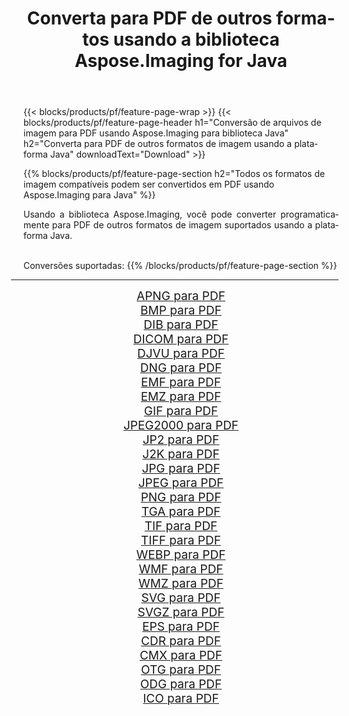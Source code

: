 ﻿---
title: Converta para PDF de outros formatos usando a biblioteca Aspose.Imaging for Java 
weight: 3920
url: /pt/java/conversion/to/pdf/ 
lang: pt
langdirlevel: 2
locales: zh-hans,ja,it,ru,de,es,fr,nl,id,lt,pl,pt,vi,tr,ko,zh-hant,ar,hi,th,sv,cs,uk,he
description: Usando Aspose.Imaging você pode converter para PDF de outros formatos usando Java
---

{{< blocks/products/pf/feature-page-wrap >}}
{{< blocks/products/pf/feature-page-header h1="Conversão de arquivos de imagem para PDF usando Aspose.Imaging para biblioteca Java" h2="Converta para PDF de outros formatos de imagem usando a plataforma Java" downloadText="Download" >}}


{{% blocks/products/pf/feature-page-section  h2="Todos os formatos de imagem compatíveis podem ser convertidos em PDF usando Aspose.Imaging para Java" %}}
<p align=justify>Usando a biblioteca Aspose.Imaging, você pode converter programaticamente para PDF de outros formatos de imagem suportados usando a plataforma Java.</p>
<br/>
Conversões suportadas:
{{% /blocks/products/pf/feature-page-section %}}
<div class="container-fluid productfamilypage bg-gray">
    <div class="convertypes bg-gray agp-content section">
        <div class="container">
		<hr style="margin-left:-20px;"/>
		<div class="row other-converters" style="gap: 10px;font-size: 19px;text-align:center;">
		    <div class='col-md-2 other-converter remove-lp remove-rp'><a href="/imaging/pt/java/conversion/apng-to-pdf/" style="padding:15px;">APNG para PDF</a></div>
<div class='col-md-2 other-converter remove-lp remove-rp'><a href="/imaging/pt/java/conversion/bmp-to-pdf/" style="padding:15px;">BMP para PDF</a></div>
<div class='col-md-2 other-converter remove-lp remove-rp'><a href="/imaging/pt/java/conversion/dib-to-pdf/" style="padding:15px;">DIB para PDF</a></div>
<div class='col-md-2 other-converter remove-lp remove-rp'><a href="/imaging/pt/java/conversion/dicom-to-pdf/" style="padding:15px;">DICOM para PDF</a></div>
<div class='col-md-2 other-converter remove-lp remove-rp'><a href="/imaging/pt/java/conversion/djvu-to-pdf/" style="padding:15px;">DJVU para PDF</a></div>
<div class='col-md-2 other-converter remove-lp remove-rp'><a href="/imaging/pt/java/conversion/dng-to-pdf/" style="padding:15px;">DNG para PDF</a></div>
<div class='col-md-2 other-converter remove-lp remove-rp'><a href="/imaging/pt/java/conversion/emf-to-pdf/" style="padding:15px;">EMF para PDF</a></div>
<div class='col-md-2 other-converter remove-lp remove-rp'><a href="/imaging/pt/java/conversion/emz-to-pdf/" style="padding:15px;">EMZ para PDF</a></div>
<div class='col-md-2 other-converter remove-lp remove-rp'><a href="/imaging/pt/java/conversion/gif-to-pdf/" style="padding:15px;">GIF para PDF</a></div>
<div class='col-md-2 other-converter remove-lp remove-rp'><a href="/imaging/pt/java/conversion/jpeg2000-to-pdf/" style="padding:15px;">JPEG2000 para PDF</a></div>
<div class='col-md-2 other-converter remove-lp remove-rp'><a href="/imaging/pt/java/conversion/jp2-to-pdf/" style="padding:15px;">JP2 para PDF</a></div>
<div class='col-md-2 other-converter remove-lp remove-rp'><a href="/imaging/pt/java/conversion/j2k-to-pdf/" style="padding:15px;">J2K para PDF</a></div>
<div class='col-md-2 other-converter remove-lp remove-rp'><a href="/imaging/pt/java/conversion/jpg-to-pdf/" style="padding:15px;">JPG para PDF</a></div>
<div class='col-md-2 other-converter remove-lp remove-rp'><a href="/imaging/pt/java/conversion/jpeg-to-pdf/" style="padding:15px;">JPEG para PDF</a></div>
<div class='col-md-2 other-converter remove-lp remove-rp'><a href="/imaging/pt/java/conversion/png-to-pdf/" style="padding:15px;">PNG para PDF</a></div>
<div class='col-md-2 other-converter remove-lp remove-rp'><a href="/imaging/pt/java/conversion/tga-to-pdf/" style="padding:15px;">TGA para PDF</a></div>
<div class='col-md-2 other-converter remove-lp remove-rp'><a href="/imaging/pt/java/conversion/tif-to-pdf/" style="padding:15px;">TIF para PDF</a></div>
<div class='col-md-2 other-converter remove-lp remove-rp'><a href="/imaging/pt/java/conversion/tiff-to-pdf/" style="padding:15px;">TIFF para PDF</a></div>
<div class='col-md-2 other-converter remove-lp remove-rp'><a href="/imaging/pt/java/conversion/webp-to-pdf/" style="padding:15px;">WEBP para PDF</a></div>
<div class='col-md-2 other-converter remove-lp remove-rp'><a href="/imaging/pt/java/conversion/wmf-to-pdf/" style="padding:15px;">WMF para PDF</a></div>
<div class='col-md-2 other-converter remove-lp remove-rp'><a href="/imaging/pt/java/conversion/wmz-to-pdf/" style="padding:15px;">WMZ para PDF</a></div>
<div class='col-md-2 other-converter remove-lp remove-rp'><a href="/imaging/pt/java/conversion/svg-to-pdf/" style="padding:15px;">SVG para PDF</a></div>
<div class='col-md-2 other-converter remove-lp remove-rp'><a href="/imaging/pt/java/conversion/svgz-to-pdf/" style="padding:15px;">SVGZ para PDF</a></div>
<div class='col-md-2 other-converter remove-lp remove-rp'><a href="/imaging/pt/java/conversion/eps-to-pdf/" style="padding:15px;">EPS para PDF</a></div>
<div class='col-md-2 other-converter remove-lp remove-rp'><a href="/imaging/pt/java/conversion/cdr-to-pdf/" style="padding:15px;">CDR para PDF</a></div>
<div class='col-md-2 other-converter remove-lp remove-rp'><a href="/imaging/pt/java/conversion/cmx-to-pdf/" style="padding:15px;">CMX para PDF</a></div>
<div class='col-md-2 other-converter remove-lp remove-rp'><a href="/imaging/pt/java/conversion/otg-to-pdf/" style="padding:15px;">OTG para PDF</a></div>
<div class='col-md-2 other-converter remove-lp remove-rp'><a href="/imaging/pt/java/conversion/odg-to-pdf/" style="padding:15px;">ODG para PDF</a></div>
<div class='col-md-2 other-converter remove-lp remove-rp'><a href="/imaging/pt/java/conversion/ico-to-pdf/" style="padding:15px;">ICO para PDF</a></div>
                </div>
        </div>
    </div>
</div>
<br/>

